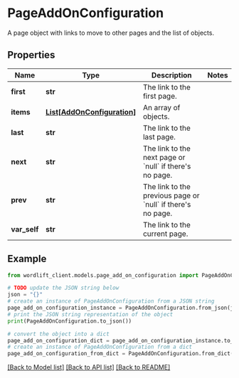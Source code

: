 # PageAddOnConfiguration

A page object with links to move to other pages and the list of objects.

## Properties

Name | Type | Description | Notes
------------ | ------------- | ------------- | -------------
**first** | **str** | The link to the first page. | 
**items** | [**List[AddOnConfiguration]**](AddOnConfiguration.md) | An array of objects. | 
**last** | **str** | The link to the last page. | 
**next** | **str** | The link to the next page or &#x60;null&#x60; if there&#39;s no page. | 
**prev** | **str** | The link to the previous page or &#x60;null&#x60; if there&#39;s no page. | 
**var_self** | **str** | The link to the current page. | 

## Example

```python
from wordlift_client.models.page_add_on_configuration import PageAddOnConfiguration

# TODO update the JSON string below
json = "{}"
# create an instance of PageAddOnConfiguration from a JSON string
page_add_on_configuration_instance = PageAddOnConfiguration.from_json(json)
# print the JSON string representation of the object
print(PageAddOnConfiguration.to_json())

# convert the object into a dict
page_add_on_configuration_dict = page_add_on_configuration_instance.to_dict()
# create an instance of PageAddOnConfiguration from a dict
page_add_on_configuration_from_dict = PageAddOnConfiguration.from_dict(page_add_on_configuration_dict)
```
[[Back to Model list]](../README.md#documentation-for-models) [[Back to API list]](../README.md#documentation-for-api-endpoints) [[Back to README]](../README.md)


